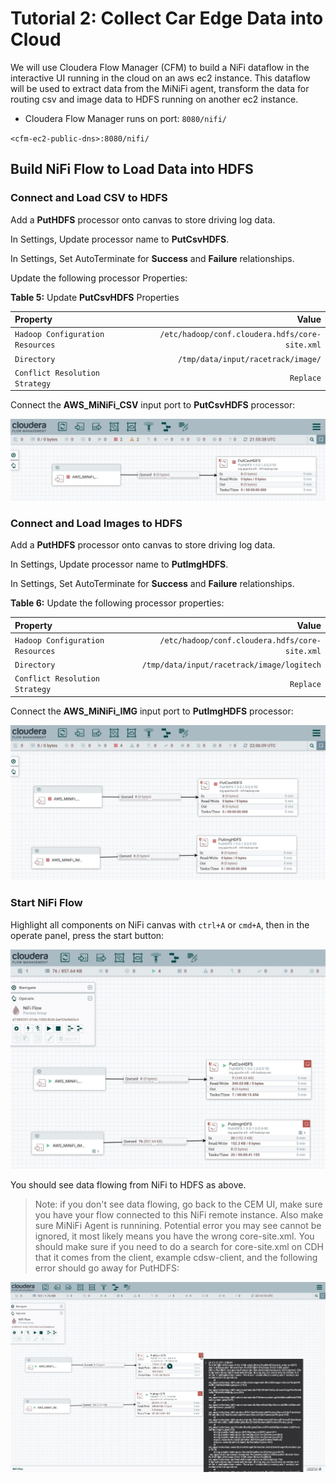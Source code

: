 # Tutorial 2: Collect Car Edge Data into Cloud

We will use Cloudera Flow Manager (CFM) to build a NiFi dataflow in the interactive UI running in the cloud on an aws ec2 instance. This dataflow will be used to extract data from the MiNiFi agent, transform the data for routing csv and image data to HDFS running on another ec2 instance.

- Cloudera Flow Manager runs on port: `8080/nifi/`

`<cfm-ec2-public-dns>:8080/nifi/`

## Build NiFi Flow to Load Data into HDFS

### Connect and Load CSV to HDFS

Add a **PutHDFS** processor onto canvas to store driving log data. 

In Settings, Update processor name to **PutCsvHDFS**.

In Settings, Set AutoTerminate for **Success** and **Failure** relationships.

Update the following processor Properties:

**Table 5:** Update **PutCsvHDFS** Properties

| Property  | Value  |
|:---|---:|
| `Hadoop Configuration Resources` | `/etc/hadoop/conf.cloudera.hdfs/core-site.xml` |
| `Directory`  | `/tmp/data/input/racetrack/image/`  |
| `Conflict Resolution Strategy`  |  `Replace`  |

Connect the **AWS_MiNiFi_CSV** input port to **PutCsvHDFS** processor:

![connect-csv-to-hdfs](./documentation/assets/images/tutorial2/connect-csv-to-hdfs.jpg)

### Connect and Load Images to HDFS

Add a **PutHDFS** processor onto canvas to store driving log data.

In Settings, Update processor name to **PutImgHDFS**.

In Settings, Set AutoTerminate for **Success** and **Failure** relationships.

**Table 6:** Update the following processor properties:

| Property  | Value  |
|:---|---:|
| `Hadoop Configuration Resources` | `/etc/hadoop/conf.cloudera.hdfs/core-site.xml` |
| `Directory`  | `/tmp/data/input/racetrack/image/logitech`  |
| `Conflict Resolution Strategy`  |  `Replace`  |

Connect the **AWS_MiNiFi_IMG** input port to **PutImgHDFS** processor:

![connect-img-to-hdfs](./documentation/assets/images/tutorial2/connect-img-to-hdfs.jpg)

### Start NiFi Flow

Highlight all components on NiFi canvas with `ctrl+A` or `cmd+A`, then in the operate panel, press the start button:

![started-nifi-flow](./documentation/assets/images/tutorial2/started-nifi-flow.jpg)

You should see data flowing from NiFi to HDFS as above.

> Note: if you don't see data flowing, go back to the CEM UI, make sure you have your flow connected to this NiFi remote instance. Also make sure MiNiFi Agent is runnining.
Potential error you may see cannot be ignored, it most likely means you have the wrong core-site.xml. You should make sure if you need to do a search for core-site.xml on CDH that it comes from the client, example cdsw-client, and the following error should go away for PutHDFS:

![puthdfs-error-ignore](./documentation/assets/images/tutorial2/puthdfs-error-ignore.jpg)
